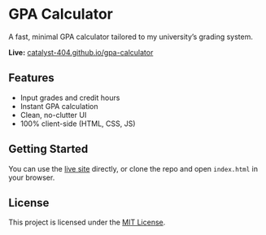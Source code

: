 # GPA Calculator

A fast, minimal GPA calculator tailored to my university’s grading system.

**Live:** [catalyst-404.github.io/gpa-calculator](https://catalyst-404.github.io/gpa-calculator/)

## Features

- Input grades and credit hours  
- Instant GPA calculation  
- Clean, no-clutter UI  
- 100% client-side (HTML, CSS, JS)

## Getting Started

You can use the [live site](https://catalyst-404.github.io/gpa-calculator/) directly, or clone the repo and open `index.html` in your browser.

## License

This project is licensed under the [MIT License](LICENSE).